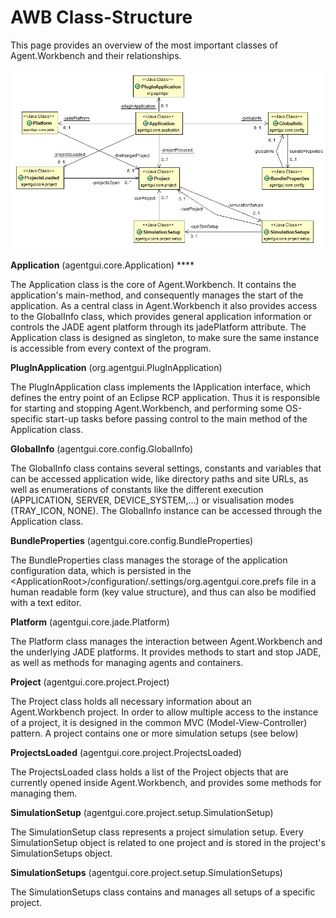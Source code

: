 # AWB Class-Structure

This page provides an overview of the most important classes of Agent.Workbench and their relationships.

![](../../../.gitbook/assets/awbmainclasses.jpg)

**Application** \(agentgui.core.Application\) ****

The Application class is the core of Agent.Workbench. It contains the application's main-method, and consequently manages the start of the application. As a central class in Agent.Workbench it also provides access to the GlobalInfo class, which provides general application information or controls the JADE agent platform through its jadePlatform attribute. The Application class is designed as singleton,  to make sure the same instance is accessible from every context of the program.

**PlugInApplication** \(org.agentgui.PlugInApplication\)

The PlugInApplication class implements the IApplication interface, which defines the entry point of an Eclipse RCP application. Thus it is responsible for starting and stopping Agent.Workbench, and performing some OS-specific start-up tasks before passing control to the main method of the Application class.

**GlobalInfo** \(agentgui.core.config.GlobalInfo\)

The GlobalInfo class contains several settings, constants and variables that can be accessed application wide, like directory paths and site URLs, as well as enumerations of constants like the different execution \(APPLICATION, SERVER, DEVICE\_SYSTEM,...\) or visualisation modes \(TRAY\_ICON, NONE\). The GlobalInfo instance can be accessed through the Application class.

**BundleProperties** \(agentgui.core.config.BundleProperties\)

The BundleProperties class manages the storage of the application configuration data, which is persisted in the &lt;ApplicationRoot&gt;/configuration/.settings/org.agentgui.core.prefs file in a human readable form \(key value structure\), and thus can also be modified with a text editor.

**Platform** \(agentgui.core.jade.Platform\)

The Platform class manages the interaction between Agent.Workbench and the underlying JADE platforms. It provides methods to start and stop JADE, as well as methods for managing agents and containers.

**Project** \(agentgui.core.project.Project\)

The Project class holds all necessary information about an Agent.Workbench project. In order to allow multiple access to the instance of a project, it is designed in the common MVC \(Model-View-Controller\) pattern. A project contains one or more simulation setups \(see below\)

**ProjectsLoaded** \(agentgui.core.project.ProjectsLoaded\)

The ProjectsLoaded class holds a list of the Project objects that are currently opened inside Agent.Workbench, and provides some methods for managing them.

**SimulationSetup** \(agentgui.core.project.setup.SimulationSetup\)

The SimulationSetup class represents a project simulation setup. Every SimulationSetup object is related to one project and is stored in the project's SimulationSetups object.

**SimulationSetups** \(agentgui.core.project.setup.SimulationSetups\)

The SimulationSetups class contains and manages all setups of a specific project.


